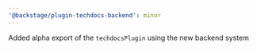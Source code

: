 ```yaml
---
'@backstage/plugin-techdocs-backend': minor
---
```


Added alpha export of the `techdocsPlugin` using the new backend system
